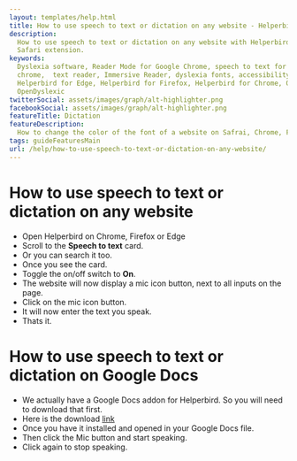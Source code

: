 ```yaml
---
layout: templates/help.html
title: How to use speech to text or dictation on any website - Helperbird
description:
  How to use speech to text or dictation on any website with Helperbirds Chrome, Firefox, Edge and
  Safari extension.
keywords:
  Dyslexia software, Reader Mode for Google Chrome, speech to text for chrome, Text to speech for
  chrome,  text reader, Immersive Reader, dyslexia fonts, accessibility software, dyslexia software,
  Helperbird for Edge, Helperbird for Firefox, Helperbird for Chrome, Opendyslexic for Chrome,
  OpenDyslexic
twitterSocial: assets/images/graph/alt-highlighter.png
facebookSocial: assets/images/graph/alt-highlighter.png
featureTitle: Dictation
featureDescription:
  How to change the color of the font of a website on Safrai, Chrome, Firefox or Edge.
tags: guideFeaturesMain
url: /help/how-to-use-speech-to-text-or-dictation-on-any-website/
---
```


# How to use speech to text or dictation on any website

- Open Helperbird on Chrome, Firefox or Edge
- Scroll to the **Speech to text** card.
- Or you can search it too.
- Once you see the card.
- Toggle the on/off switch to **On**.
- The website will now display a mic icon button, next to all inputs on the page.
- Click on the mic icon button.
- It will now enter the text you speak.
- Thats it.

# How to use speech to text or dictation on Google Docs

- We actually have a Google Docs addon for Helperbird. So you will need to download that first.
- Here is the download [link](https://workspace.google.com/marketplace/app/helperbird/844716805038)
- Once you have it installed and opened in your Google Docs file.
- Then click the Mic button and start speaking.
- Click again to stop speaking.
